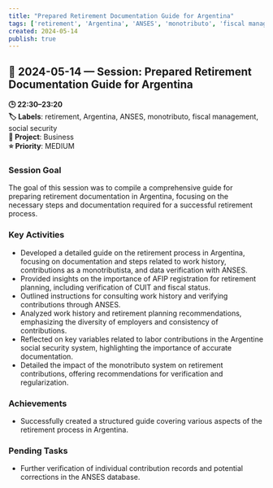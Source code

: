 ```yaml
---
title: "Prepared Retirement Documentation Guide for Argentina"
tags: ['retirement', 'Argentina', 'ANSES', 'monotributo', 'fiscal management', 'social security']
created: 2024-05-14
publish: true
---
```


## 📅 2024-05-14 — Session: Prepared Retirement Documentation Guide for Argentina

**🕒 22:30–23:20**  
**🏷️ Labels**: retirement, Argentina, ANSES, monotributo, fiscal management, social security  
**📂 Project**: Business  
**⭐ Priority**: MEDIUM  


### Session Goal
The goal of this session was to compile a comprehensive guide for preparing retirement documentation in Argentina, focusing on the necessary steps and documentation required for a successful retirement process.

### Key Activities
- Developed a detailed guide on the retirement process in Argentina, focusing on documentation and steps related to work history, contributions as a monotributista, and data verification with ANSES.
- Provided insights on the importance of AFIP registration for retirement planning, including verification of CUIT and fiscal status.
- Outlined instructions for consulting work history and verifying contributions through ANSES.
- Analyzed work history and retirement planning recommendations, emphasizing the diversity of employers and consistency of contributions.
- Reflected on key variables related to labor contributions in the Argentine social security system, highlighting the importance of accurate documentation.
- Detailed the impact of the monotributo system on retirement contributions, offering recommendations for verification and regularization.

### Achievements
- Successfully created a structured guide covering various aspects of the retirement process in Argentina.

### Pending Tasks
- Further verification of individual contribution records and potential corrections in the ANSES database.
